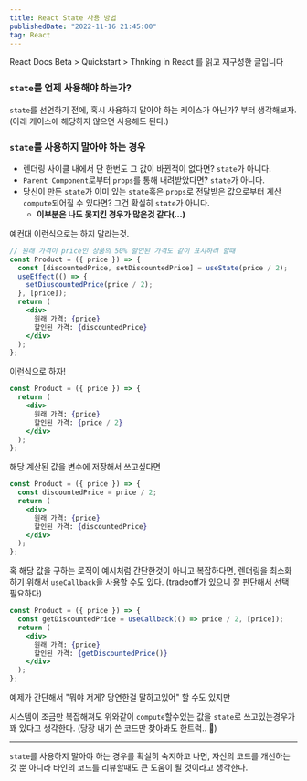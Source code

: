 ```yaml
---
title: React State 사용 방법
publishedDate: "2022-11-16 21:45:00"
tag: React
---
```


React Docs Beta > Quickstart > Thnking in React 를 읽고 재구성한 글입니다

### `state`를 언제 사용해야 하는가?

`state`를 선언하기 전에, 혹시 사용하지 말아야 하는 케이스가 아닌가? 부터 생각해보자. (아래 케이스에 해당하지 않으면 사용해도 된다.)

### `state`를 사용하지 말아야 하는 경우

- 렌더링 사이클 내에서 단 한번도 그 값이 바뀐적이 없다면? `state`가 아니다.
- `Parent Component`로부터 `props`를 통해 내려받았다면? `state`가 아니다.
- 당신이 만든 `state`가 이미 있는 `state`혹은 `props`로 전달받은 값으로부터 계산`compute`되어질 수 있다면? 그건 확실히 `state`가 아니다.
  - **이부분은 나도 못지킨 경우가 많은것 같다(...)**

예컨대 이런식으로는 하지 말라는것.

```jsx
// 원래 가격이 price인 상품의 50% 할인된 가격도 같이 표시하려 할때
const Product = ({ price }) => {
  const [discountedPrice, setDiscountedPrice] = useState(price / 2);
  useEffect(() => {
    setDiuscountedPrice(price / 2);
  }, [price]);
  return (
    <div>
      원래 가격: {price}
      할인된 가격: {discountedPrice}
    </div>
  );
};
```

이런식으로 하자!

```jsx
const Product = ({ price }) => {
  return (
    <div>
      원래 가격: {price}
      할인된 가격: {price / 2}
    </div>
  );
};
```

해당 계산된 값을 변수에 저장해서 쓰고싶다면

```jsx
const Product = ({ price }) => {
  const discountedPrice = price / 2;
  return (
    <div>
      원래 가격: {price}
      할인된 가격: {discountedPrice}
    </div>
  );
};
```

혹 해당 값을 구하는 로직이 예시처럼 간단한것이 아니고 복잡하다면, 렌더링을 최소화 하기 위해서 `useCallback`을 사용할 수도 있다. (tradeoff가 있으니 잘 판단해서 선택 필요하다)

```jsx
const Product = ({ price }) => {
  const getDiscountedPrice = useCallback(() => price / 2, [price]);
  return (
    <div>
      원래 가격: {price}
      할인된 가격: {getDiscountedPrice()}
    </div>
  );
};
```

예제가 간단해서 "뭐야 저게? 당연한걸 말하고있어" 할 수도 있지만

시스템이 조금만 복잡해져도 위와같이 `compute`할수있는 값을 `state`로 쓰고있는경우가 꽤 있다고 생각한다. (당장 내가 쓴 코드만 찾아봐도 한트럭.. 🥹)

---

`state`를 사용하지 말아야 하는 경우를 확실히 숙지하고 나면, 자신의 코드를 개선하는 것 뿐 아니라 타인의 코드를 리뷰할때도 큰 도움이 될 것이라고 생각한다.
